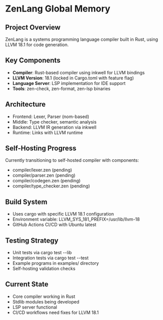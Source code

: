 # ZenLang Global Memory

## Project Overview
ZenLang is a systems programming language compiler built in Rust, using LLVM 18.1 for code generation.

## Key Components
- **Compiler**: Rust-based compiler using inkwell for LLVM bindings
- **LLVM Version**: 18.1 (locked in Cargo.toml with feature flag)
- **Language Server**: LSP implementation for IDE support
- **Tools**: zen-check, zen-format, zen-lsp binaries

## Architecture
- Frontend: Lexer, Parser (nom-based)
- Middle: Type checker, semantic analysis
- Backend: LLVM IR generation via inkwell
- Runtime: Links with LLVM runtime

## Self-Hosting Progress
Currently transitioning to self-hosted compiler with components:
- compiler/lexer.zen (pending)
- compiler/parser.zen (pending)
- compiler/codegen.zen (pending)
- compiler/type_checker.zen (pending)

## Build System
- Uses cargo with specific LLVM 18.1 configuration
- Environment variable: LLVM_SYS_181_PREFIX=/usr/lib/llvm-18
- GitHub Actions CI/CD with Ubuntu latest

## Testing Strategy
- Unit tests via cargo test --lib
- Integration tests via cargo test --test
- Example programs in examples/ directory
- Self-hosting validation checks

## Current State
- Core compiler working in Rust
- Stdlib modules being developed
- LSP server functional
- CI/CD workflows need fixes for LLVM 18.1